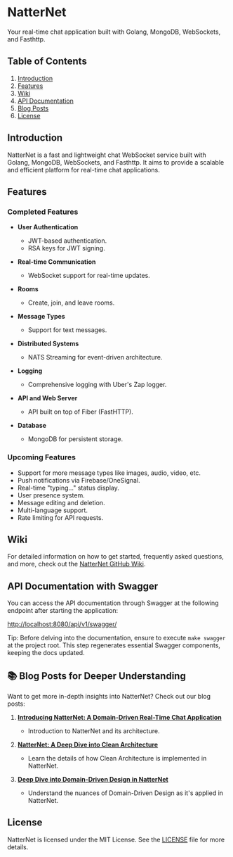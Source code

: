 # NatterNet

Your real-time chat application built with Golang, MongoDB, WebSockets, and Fasthttp.

## Table of Contents

1. [Introduction](#introduction)
2. [Features](#features)
3. [Wiki](#wiki)
4. [API Documentation](#api-documentation-with-swagger)
5. [Blog Posts](#📚-blog-posts-for-deeper-understanding)
6. [License](#license)

## Introduction

NatterNet is a fast and lightweight chat WebSocket service built with Golang, MongoDB, WebSockets, and Fasthttp. It aims to provide a scalable and efficient platform for real-time chat applications.

## Features

### Completed Features

- **User Authentication**
  - JWT-based authentication.
  - RSA keys for JWT signing.

- **Real-time Communication**
  - WebSocket support for real-time updates.

- **Rooms**
  - Create, join, and leave rooms.

- **Message Types**
  - Support for text messages.

- **Distributed Systems**
  - NATS Streaming for event-driven architecture.
  
- **Logging**
  - Comprehensive logging with Uber's Zap logger.

- **API and Web Server**
  - API built on top of Fiber (FastHTTP).

- **Database**
  - MongoDB for persistent storage.

### Upcoming Features

- Support for more message types like images, audio, video, etc.
- Push notifications via Firebase/OneSignal.
- Real-time "typing..." status display.
- User presence system.
- Message editing and deletion.
- Multi-language support.
- Rate limiting for API requests.

## Wiki


For detailed information on how to get started, frequently asked questions, and more, check out the [NatterNet GitHub Wiki](https://github.com/iammuho/NatterNet/wiki).


## API Documentation with Swagger

You can access the API documentation through Swagger at the following endpoint after starting the application:

[http://localhost:8080/api/v1/swagger/](http://localhost:8080/api/v1/swagger/)

Tip: Before delving into the documentation, ensure to execute `make swagger` at the project root. This step regenerates essential Swagger components, keeping the docs updated.

## 📚 Blog Posts for Deeper Understanding

Want to get more in-depth insights into NatterNet? Check out our blog posts:

1. **[Introducing NatterNet: A Domain-Driven Real-Time Chat Application](https://muhammetarslan.substack.com/p/introducing-natternet-a-domain-driven)**
    - Introduction to NatterNet and its architecture.

2. **[NatterNet: A Deep Dive into Clean Architecture](https://muhammetarslan.substack.com/p/natternet-a-deep-dive-into-clean)**
    - Learn the details of how Clean Architecture is implemented in NatterNet.

3. **[Deep Dive into Domain-Driven Design in NatterNet](https://muhammetarslan.substack.com/p/deep-dive-into-domain-driven-design)**
    - Understand the nuances of Domain-Driven Design as it's applied in NatterNet.

## License

NatterNet is licensed under the MIT License. See the [LICENSE](LICENSE.md) file for more details.
